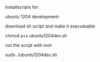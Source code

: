 Installscripts for: 

ubuntu 1204 development:

download sh script and make it executeable 

chmod a+x ubuntu1204dev.sh

run the script with root 

sudo ./ubuntu1204dev.sh
